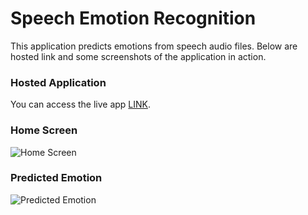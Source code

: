 # Speech Emotion Recognition

This application predicts emotions from speech audio files. Below are hosted link and some screenshots of the application in action.
### Hosted Application
You can access the live app [LINK](https://emotiondetector1.streamlit.app/).

### Home Screen
![Home Screen](./images/h1.png)

### Predicted Emotion
![Predicted Emotion](./images/h2.png)


